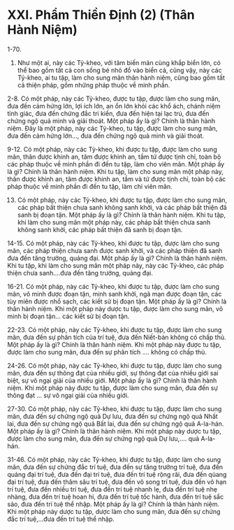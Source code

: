 # XXI. Phẩm Thiền Ðịnh (2) (Thân Hành Niệm)

1-70.

1. Như một ai, này các Tỷ-kheo, với tâm biến mãn cùng khắp biển lớn, có thể bao gồm tất cả con sống
bé nhỏ đổ vào biển cả, cũng vậy, này các Tỷ-kheo, ai tu tập, làm cho sung mãn thân hành niệm, cũng
bao gồm tất cả thiện pháp, gồm những pháp thuộc về minh phần.

2-8. Có một pháp, này các Tỷ-kheo, được tu tập, được làm cho sung mãn, đưa đến cảm hứng lớn, lợi ích
lớn, an ổn lớn khỏi các khổ ách, chánh niệm tỉnh giác, đưa đến chứng đắc tri kiến, đưa đến hiện tại lạc
trú, đưa đến chứng ngộ quả minh và giải thoát. Một pháp ấy là gì? Chính là thân hành niệm. Ðây là một
pháp, này các Tỷ-kheo, tu tập, được làm cho sung mãn, đưa đến cảm hứng lớn..., đưa đến chứng ngộ
quả minh và giải thoát.

9-12. Có một pháp, này các Tỷ-kheo, khi được tu tập, được làm cho sung mãn, thân được khinh an, tâm
được khinh an, tầm tứ được tịnh chỉ, toàn bộ các pháp thuộc về minh phần đi đến tu tập, làm cho viên
mãn. Một pháp ấy là gì? Chính là thân hành niệm. Khi tu tập, làm cho sung mãn một pháp này, thân
được khinh an, tâm được khinh an, tầm và tứ được tịnh chỉ, toàn bộ các pháp thuộc về minh phần đi đến
tu tập, làm chi viên mãn.

13. Có một pháp, này các Tỷ-kheo, khi được tu tập, được làm cho sung mãn, các pháp bất thiện chưa
sanh không sanh khởi, và các pháp bất thiện đã sanh bị đoạn tận. Một pháp ấy là gì? Chính là thân hành
niệm. Khi tu tập, khi làm cho sung mãn một pháp này, các pháp bất thiện chưa sanh không sanh khởi,
các pháp bất thiện đã sanh bị đoạn tận.

14-15. Có một pháp, này các Tỷ-kheo, khi được tu tập, được làm cho sung mãn, các pháp thiện chưa
sanh được sanh khởi, và các pháp thiện đã sanh đưa đến tăng trưởng, quảng đại. Một pháp ấy là gì?
Chính là thân hành niệm. Khi tu tập, khi làm cho sung mãn một pháp này, này các Tỷ-kheo, các pháp
thiện chưa sanh....đưa đến tăng trưởng, quảng đại.

16-21. Có một pháp, này các Tỷ-kheo, khi được tu tập, được làm cho sung mãn, vô minh được đoạn tận,
minh sanh khởi, ngã mạn được đoạn tận, các tùy miên được nhổ sạch, các kiết sử bị đoạn tận. Một pháp
ấy là gì? Chính là thân hành niệm. Khi một pháp này dược tu tập, được làm cho sung mãn, vô minh bị
đoạn tận... các kiết sử bị đoạn tận.

22-23. Có một pháp, này các Tỷ-kheo, khi được tu tập, được làm cho sung mãn, đưa đến sự phân tích
của trí tuệ, đưa đến Niết-bàn không có chấp thủ. Một pháp ấy là gì? Chính là thân hành niệm. Khi một
pháp này được tu tập, được làm cho sung mãn, đưa đến sự phân tích .... không có chấp thủ.

24-26. Có một pháp, này các Tỷ-kheo, khi được tu tập, được làm cho sung mãn, đưa đến sự thông đạt
của nhiều giới, sự thông đạt của nhiều giới sai biệt, sự vô ngại giải của nhiều giới. Một pháp ấy là gì?
Chính là thân hành niệm. Khi một pháp này được tu tập, được làm cho sung mãn, đưa đến sự thông
đạt ... sự vô ngại giải của nhiều giới.

27-30. Có một pháp, này các Tỷ-kheo, khi được tu tập, được làm cho sung mãn, đưa đến sự chứng ngộ
quả Dự lưu, đưa đến sự chứng ngộ quả Nhất lai, đưa đến sự chứng ngộ quả Bất lai, đưa đến sự chứng
ngộ quả A-la-hán. Một pháp ấy là gì? Chính là thân hành niệm. Khi một pháp này dược tu tập, được làm
cho sung mãn, đưa đến sự chứng ngộ quả Dự lưu,.... quả A-la-hán.

31-46. Có một pháp, này các Tỷ-kheo, khi được tu tập, được làm cho sung mãn, đưa đến sự chứng đắc
trí tuệ, đưa đến sự tăng trưởng trí tuệ, đưa đến quảng đại trí tuệ, đưa đến đại trí tuệ, đưa đến trí tuệ rộng
rãi, đưa đến qủang đại trí tuệ, đưa đến thâm sâu trí tuệ, đưa đến vô song trí tuệ, đưa đến vô hạn trí tuệ,
đưa đến nhiều trí tuệ, đưa đến trí tuệ nhanh lẹ, đưa đến trí tuệ nhẹ nhàng, đưa đến trí tuệ hoan hỉ, đưa
đến trí tuệ tốc hành, đưa đến trí tuệ sắc sảo, đưa đến trí tuệ thể nhập. Một pháp ấy là gì? Chính là thân
hành niệm. Khi một pháp này dược tu tập, dược làm cho sung mãn, đưa đến sự chứng đắc trí tuệ,...đưa
đến trí tuệ thể nhập.

